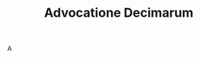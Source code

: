 ---
title: Advocatione Decimarum
letter: A
permalink: "/definitions/advocatione-decimarum.html"
body: A
published_at: '2018-07-07'
layout: post
---